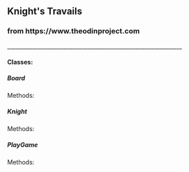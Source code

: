 <h2>Knight's Travails </h2>
<h3>from https://www.theodinproject.com</h3>
_______________________________________________________________

<h4>Classes:</h4> 
<body>
<h5>Board</h5>
  <p>Methods: </p>
<h5>Knight </h5>
  <p>Methods:<p>
<h5>PlayGame</h5>
  <p>Methods:</p>
  
  </body>